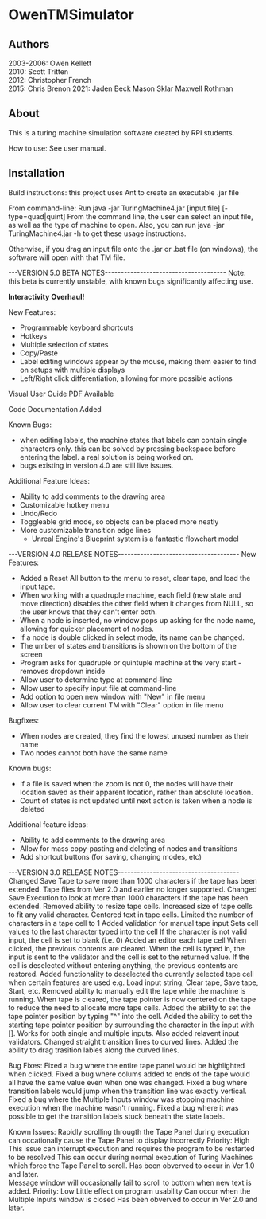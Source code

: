 # OwenTMSimulator
## Authors
2003-2006:
Owen Kellett  
2010:
Scott Tritten  
2012:
Christopher French  
2015:
Chris Brenon
2021:
Jaden Beck
Mason Sklar
Maxwell Rothman

## About
This is a turing machine simulation software created by RPI students.

How to use:
See user manual.

## Installation
Build instructions: 
this project uses Ant to create an executable .jar file

From command-line:
Run java -jar TuringMachine4.jar [input file] [-type=quad|quint]
From the command line, the user can select an input file, as well as the type of machine to open.
Also, you can run java -jar TuringMachine4.jar -h to get these usage instructions.

Otherwise, if you drag an input file onto the .jar or .bat file (on windows), the software will open with that TM file.

---VERSION 5.0 BETA NOTES--------------------------------------
Note: this beta is currently unstable, with known bugs significantly affecting use.

__Interactivity Overhaul!__

New Features:
- Programmable keyboard shortcuts
- Hotkeys
- Multiple selection of states
- Copy/Paste
- Label editing windows appear by the mouse, making them easier to find on setups with multiple displays
- Left/Right click differentiation, allowing for more possible actions

Visual User Guide PDF Available

Code Documentation Added

Known Bugs:
- when editing labels, the machine states that labels can contain single characters only. this can be solved by pressing backspace before entering the label. a real solution is being worked on.
- bugs existing in version 4.0 are still live issues.

Additional Feature Ideas:
- Ability to add comments to the drawing area
- Customizable hotkey menu
- Undo/Redo
- Toggleable grid mode, so objects can be placed more neatly
- More customizable transition edge lines
    - Unreal Engine's Blueprint system is a fantastic flowchart model

---VERSION 4.0 RELEASE NOTES--------------------------------------
New Features:
- Added a Reset All button to the menu to reset, clear tape, and load the input tape.
- When working with a quadruple machine, each field (new state and move direction) disables the other field when it changes from NULL, so the user knows that they can't enter both.
- When a node is inserted, no window pops up asking for the node name, allowing for quicker placement of nodes.
- If a node is double clicked in select mode, its name can be changed.
- The umber of states and transitions is shown on the bottom of the screen
- Program asks for quadruple or quintuple machine at the very start - removes dropdown inside
- Allow user to determine type at command-line
- Allow user to specify input file at command-line
- Add option to open new window with "New" in file menu
- Allow user to clear current TM with "Clear" option in file menu

Bugfixes:
- When nodes are created, they find the lowest unused number as their name
- Two nodes cannot both have the same name

Known bugs:
- If a file is saved when the zoom is not 0, the nodes will have their location saved as their apparent location, rather than absolute location.
- Count of states is not updated until next action is taken when a node is deleted

Additional feature ideas:
- Ability to add comments to the drawing area
- Allow for mass copy-pasting and deleting of nodes and transitions
- Add shortcut buttons (for saving, changing modes, etc)


---VERSION 3.0 RELEASE NOTES--------------------------------------
    Changed Save Tape to save more than 1000 characters if the tape has been extended.
            Tape files from Ver 2.0 and earlier no longer supported.
    Changed Save Execution to look at more than 1000 characters if the tape has been extended.
    Removed ability to resize tape cells.
    Increased size of tape cells to fit any valid character.
    Centered text in tape cells.
    Limited the number of characters in a tape cell to 1
    Added validation for manual tape input
        Sets cell values to the last character typed into the cell
        If the character is not valid input, the cell is set to blank (i.e. 0)
    Added an editor each tape cell
        When clicked, the previous contents are cleared.
        When the cell is typed in, the input is sent to the validator and the cell is set to the returned value.
        If the cell is deselected without entering anything, the previous contents are restored.
    Added functionality to deselected the currently selected tape cell when certain features are used 
        e.g. Load input string, Clear tape, Save tape, Start, etc.
    Removed ability to manually edit the tape while the machine is running. 
    When tape is cleared, the tape pointer is now centered on the tape to reduce the need to allocate more tape cells.
    Added the ability to set the tape pointer position by typing "^" into the cell.
    Added the ability to set the starting tape pointer position by surrounding the character in the input with [].
        Works for both single and multiple inputs.
        Also added relavent input validators.
    Changed straight transition lines to curved lines.
    Added the ability to drag trasition lables along the curved lines.

Bug Fixes:
    Fixed a bug where the entire tape panel would be highlighted when clicked.
    Fixed a bug where colums added to ends of the tape would all have the same value even when one was changed.
    Fixed a bug where transition labels would jump when the transition line was exactly vertical.
    Fixed a bug where the Multiple Inputs window was stopping machine execution when the machine wasn't running.
    Fixed a bug where it was possible to get the transition labels stuck beneath the state labels.
    

Known Issues:
    Rapidly scrolling througth the Tape Panel during execution can occationally cause the Tape Panel to display incorrectly
        Priority: High   This issue can interrupt execution and requires the program to be restarted to be resolved
        This can occur during normal execution of Turing Machines which force the Tape Panel to scroll.
        Has been obverved to occur in Ver 1.0 and later.  
    Message window will occasionally fail to scroll to bottom when new text is added.
        Priority: Low    Little effect on program usability
        Can occur when the Multiple Inputs window is closed
        Has been obverved to occur in Ver 2.0 and later.
